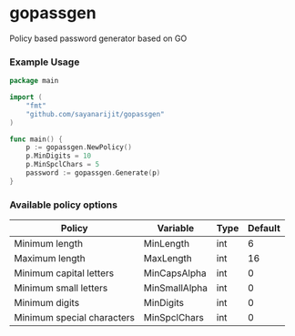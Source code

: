 # gopassgen

Policy based password generator based on GO

### Example Usage

```go
package main

import (
    "fmt"
    "github.com/sayanarijit/gopassgen"
)

func main() {
    p := gopassgen.NewPolicy()
    p.MinDigits = 10
    p.MinSpclChars = 5
    password := gopassgen.Generate(p)
}
```

### Available policy options

| Policy | Variable | Type | Default |
| ------ | -------- | ---- | ------- |
| Minimum length | MinLength | int | 6 |
| Maximum length | MaxLength | int | 16 |
| Minimum capital letters | MinCapsAlpha | int | 0 |
| Minimum small letters | MinSmallAlpha | int | 0 |
| Minimum digits | MinDigits | int | 0 |
| Minimum special characters | MinSpclChars | int | 0 |

